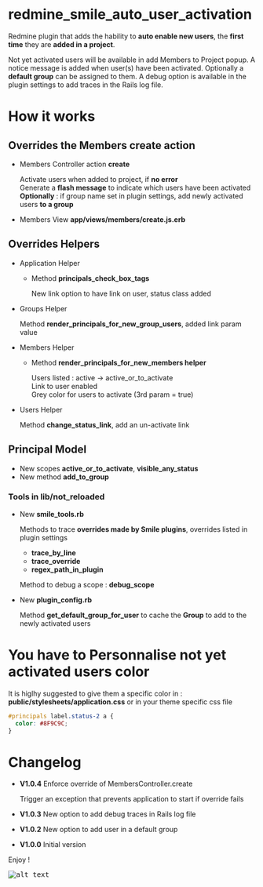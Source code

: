 redmine_smile_auto_user_activation
==================================

Redmine plugin that adds the hability to **auto enable new users**, the **first time** they are **added in a project**.

Not yet activated users will be available in add Members to Project popup.
A notice message is added when user(s) have been activated.
Optionally a **default group** can be assigned to them.
A debug option is available in the plugin settings to add traces in the Rails log file.

# How it works

## Overrides the Members create action

* Members Controller action **create**

  Activate users when added to project, if **no error**  
  Generate a **flash message** to indicate which users have been activated  
  **Optionally** : if group name set in plugin settings, add newly activated users **to a group**

* Members View **app/views/members/create.js.erb**

## Overrides Helpers

* Application Helper

  - Method **principals_check_box_tags**

    New link option to have link on user, status class added

* Groups Helper

  Method **render_principals_for_new_group_users**, added link param value

* Members Helper

  - Method **render_principals_for_new_members helper**

    Users listed : active -> active_or_to_activate  
    Link to user enabled  
    Grey color for users to activate (3rd param = true)

* Users Helper

  Method **change_status_link**, add an un-activate link

## Principal Model

  * New scopes **active_or_to_activate**, **visible_any_status**
  * New method **add_to_group**

### Tools in lib/not_reloaded

* New **smile_tools.rb**

  Methods to trace **overrides made by Smile plugins**, overrides listed in plugin settings
  * **trace_by_line**
  * **trace_override**
  * **regex_path_in_plugin**

  Method to debug a scope : **debug_scope**

* New **plugin_config.rb**

  Method **get_default_group_for_user** to cache the **Group** to add to the newly activated users

# You have to Personnalise not yet activated users color

It is higlhy suggested to give them a specific color in :
**public/stylesheets/application.css** or in your theme specific css file

```css
#principals label.status-2 a {
  color: #8F9C9C;
}
```

# Changelog

* **V1.0.4**  Enforce override of MembersController.create

  Trigger an exception that prevents application to start if override fails

* **V1.0.3** New option to add debug traces in Rails log file
* **V1.0.2** New option to add user in a default group
* **V1.0.0** Initial version


Enjoy !

<kbd>![alt text](https://compteur-visites.ennder.fr/sites/35/token/githubaua/image "Logo") <!-- .element height="10%" width="10%" --></kbd>
